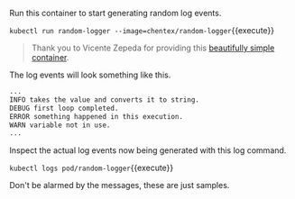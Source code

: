 Run this container to start generating random log events.

`kubectl run random-logger --image=chentex/random-logger`{{execute}}

> Thank you to Vicente Zepeda for providing this [beautifully simple container](https://github.com/chentex/random-logger).

The log events will look something like this.

```bash
...
INFO takes the value and converts it to string.
DEBUG first loop completed.
ERROR something happened in this execution.
WARN variable not in use.
...
```

Inspect the actual log events now being generated with this log command.

`kubectl logs pod/random-logger`{{execute}}

Don't be alarmed by the messages, these are just samples.
